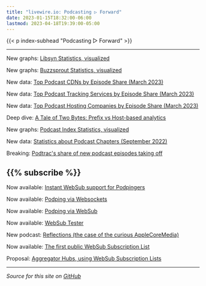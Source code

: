 ```yaml
---
title: "livewire.io: Podcasting ▷ Forward"
date: 2023-01-15T18:32:00-06:00
lastmod: 2023-04-18T19:39:00-05:00
---
```


{{< p index-subhead "Podcasting ▷ Forward" >}}

---

New graphs: [Libsyn Statistics, visualized](/libsyn-stats-visualized)

New graphs: [Buzzsprout Statistics, visualized](/buzzsprout-stats-visualized)

New data: [Top Podcast CDNs by Episode Share (March 2023)](/podcast-cdns-by-episode-share)

New data: [Top Podcast Tracking Services by Episode Share (March 2023)](/podcast-trackers-by-episode-share)

New data: [Top Podcast Hosting Companies by Episode Share (March 2023)](/podcast-hosts-by-episode-share)

Deep dive: [A Tale of Two Bytes: Prefix vs Host-based analytics](/a-tale-of-two-bytes-prefix-vs-host-based-analytics)

New graphs: [Podcast Index Statistics, visualized](/podcast-index-stats-visualized)

New data: [Statistics about Podcast Chapters (September 2022)](/podcast-chapters-stats)

Breaking: [Podtrac's share of new podcast episodes taking off](/podtrac-share-of-new-episodes-taking-off)

{{% subscribe %}}
---

Now available: [Instant WebSub support for Podpingers](/instant-websub-for-podpingers)

Now available: [Podping via Websockets](/podping-via-websockets)

Now available: [Podping via WebSub](/podping-via-websub)

Now available: [WebSub Tester](/websub-tester)

New podcast: [Reflections (the case of the curious AppleCoreMedia)](/new-podcast-reflections)

Now available: [The first public WebSub Subscription List](/first-public-subscription-list)

Proposal: [Aggregator Hubs, using WebSub Subscription Lists](/aggregator-hubs)

---

*Source for this site on [GitHub](https://github.com/skymethod/livewire-web)*
